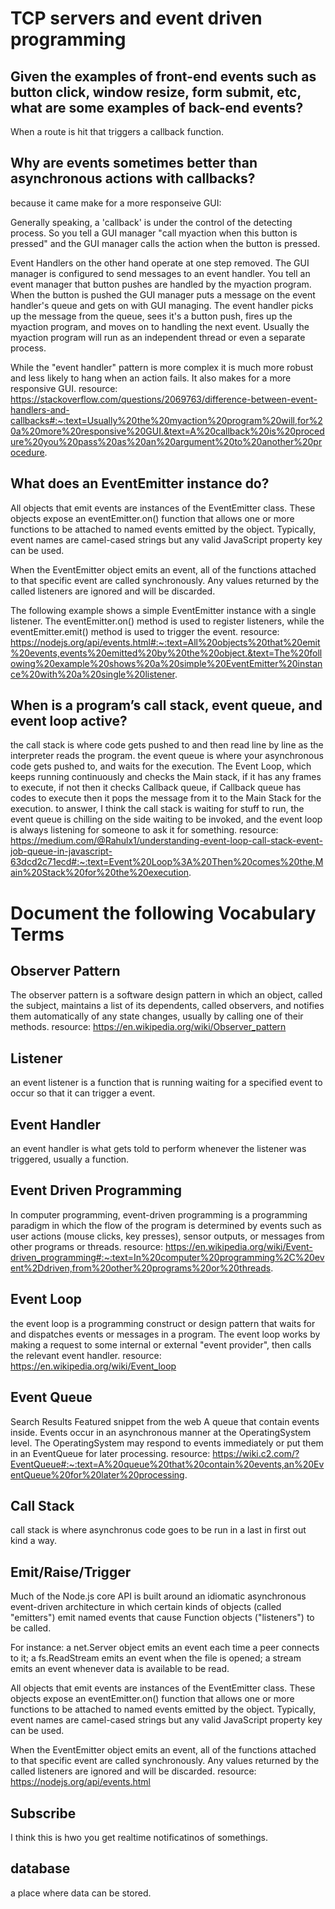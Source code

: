 # TCP servers and event driven programming

## Given the examples of front-end events such as button click, window resize, form submit, etc, what are some examples of back-end events? 
When a route is hit that triggers a callback function. 
## Why are events sometimes better than asynchronous actions with callbacks?
because it came make for a more responseive GUI:

Generally speaking, a 'callback' is under the control of the detecting process. So you tell a GUI manager "call myaction when this button is pressed" and the GUI manager calls the action when the button is pressed.

Event Handlers on the other hand operate at one step removed. The GUI manager is configured to send messages to an event handler. You tell an event manager that button pushes are handled by the myaction program. When the button is pushed the GUI manager puts a message on the event handler's queue and gets on with GUI managing. The event handler picks up the message from the queue, sees it's a button push, fires up the myaction program, and moves on to handling the next event. Usually the myaction program will run as an independent thread or even a separate process.

While the "event handler" pattern is more complex it is much more robust and less likely to hang when an action fails. It also makes for a more responsive GUI.
resource: https://stackoverflow.com/questions/2069763/difference-between-event-handlers-and-callbacks#:~:text=Usually%20the%20myaction%20program%20will,for%20a%20more%20responsive%20GUI.&text=A%20callback%20is%20procedure%20you%20pass%20as%20an%20argument%20to%20another%20procedure.
## What does an EventEmitter instance do?
All objects that emit events are instances of the EventEmitter class. These objects expose an eventEmitter.on() function that allows one or more functions to be attached to named events emitted by the object. Typically, event names are camel-cased strings but any valid JavaScript property key can be used.

When the EventEmitter object emits an event, all of the functions attached to that specific event are called synchronously. Any values returned by the called listeners are ignored and will be discarded.

The following example shows a simple EventEmitter instance with a single listener. The eventEmitter.on() method is used to register listeners, while the eventEmitter.emit() method is used to trigger the event.
resource: https://nodejs.org/api/events.html#:~:text=All%20objects%20that%20emit%20events,events%20emitted%20by%20the%20object.&text=The%20following%20example%20shows%20a%20simple%20EventEmitter%20instance%20with%20a%20single%20listener.
## When is a program’s call stack, event queue, and event loop active?
the call stack is where code gets pushed to and then read line by line as the interpreter reads the program.
the event queue is where your asynchronous code gets pushed to, and waits for the execution.
The Event Loop, which keeps running continuously and checks the Main stack, if it has any frames to execute, if not then it checks Callback queue, if Callback queue has codes to execute then it pops the message from it to the Main Stack for the execution.
to answer, I think the call stack is waiting for stuff to run, the event queue is chilling on the side waiting to be invoked, and the event loop is always listening for someone to ask it for something.
resource: https://medium.com/@Rahulx1/understanding-event-loop-call-stack-event-job-queue-in-javascript-63dcd2c71ecd#:~:text=Event%20Loop%3A%20Then%20comes%20the,Main%20Stack%20for%20the%20execution.
# Document the following Vocabulary Terms
## Observer Pattern
The observer pattern is a software design pattern in which an object, called the subject, maintains a list of its dependents, called observers, and notifies them automatically of any state changes, usually by calling one of their methods. 
resource: https://en.wikipedia.org/wiki/Observer_pattern
## Listener
an event listener is a function that is running waiting for a specified event to occur so that it can trigger a event.
## Event Handler
an event handler is what gets told to perform whenever the listener was triggered, usually a function.

## Event Driven Programming
In computer programming, event-driven programming is a programming paradigm in which the flow of the program is determined by events such as user actions (mouse clicks, key presses), sensor outputs, or messages from other programs or threads.
resource: https://en.wikipedia.org/wiki/Event-driven_programming#:~:text=In%20computer%20programming%2C%20event%2Ddriven,from%20other%20programs%20or%20threads.
## Event Loop
the event loop is a programming construct or design pattern that waits for and dispatches events or messages in a program. The event loop works by making a request to some internal or external "event provider", then calls the relevant event handler.
resource: https://en.wikipedia.org/wiki/Event_loop
## Event Queue
Search Results
Featured snippet from the web
A queue that contain events inside. Events occur in an asynchronous manner at the OperatingSystem level. The OperatingSystem may respond to events immediately or put them in an EventQueue for later processing.
resource: https://wiki.c2.com/?EventQueue#:~:text=A%20queue%20that%20contain%20events,an%20EventQueue%20for%20later%20processing.
## Call Stack
call stack is where asynchronus code goes to be run in a last in first out kind a way.
## Emit/Raise/Trigger
Much of the Node.js core API is built around an idiomatic asynchronous event-driven architecture in which certain kinds of objects (called "emitters") emit named events that cause Function objects ("listeners") to be called.

For instance: a net.Server object emits an event each time a peer connects to it; a fs.ReadStream emits an event when the file is opened; a stream emits an event whenever data is available to be read.

All objects that emit events are instances of the EventEmitter class. These objects expose an eventEmitter.on() function that allows one or more functions to be attached to named events emitted by the object. Typically, event names are camel-cased strings but any valid JavaScript property key can be used.

When the EventEmitter object emits an event, all of the functions attached to that specific event are called synchronously. Any values returned by the called listeners are ignored and will be discarded.
resource: https://nodejs.org/api/events.html
## Subscribe
I think this is hwo you get realtime notificatinos of somethings.
## database

a place where data can be stored. 